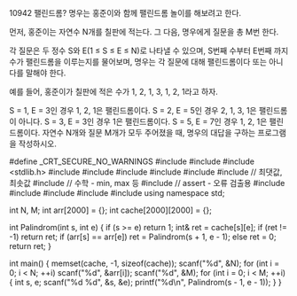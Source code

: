 10942 팰린드롬?
명우는 홍준이와 함께 팰린드롬 놀이를 해보려고 한다.

먼저, 홍준이는 자연수 N개를 칠판에 적는다. 그 다음, 명우에게 질문을 총 M번 한다.

각 질문은 두 정수 S와 E(1 ≤ S ≤ E ≤ N)로 나타낼 수 있으며, S번째 수부터 E번째 까지 수가 팰린드롬을 이루는지를 물어보며, 
명우는 각 질문에 대해 팰린드롬이다 또는 아니다를 말해야 한다.

예를 들어, 홍준이가 칠판에 적은 수가 1, 2, 1, 3, 1, 2, 1라고 하자.

S = 1, E = 3인 경우 1, 2, 1은 팰린드롬이다.
S = 2, E = 5인 경우 2, 1, 3, 1은 팰린드롬이 아니다.
S = 3, E = 3인 경우 1은 팰린드롬이다.
S = 5, E = 7인 경우 1, 2, 1은 팰린드롬이다.
자연수 N개와 질문 M개가 모두 주어졌을 때, 명우의 대답을 구하는 프로그램을 작성하시오.



#define _CRT_SECURE_NO_WARNINGS
#include <numeric>
#include <cstdio>
#include <stdlib.h>
#include <iostream>
#include <cstring>
#include <string>
#include <algorithm>
#include <vector>
#include <climits>   // 최댓값, 최솟값
#include <cmath>   // 수학 - min, max 등
#include <cassert>   // assert - 오류 검출용
#include <queue>
#include <stack>
#include <deque>
#include <map>
#include <set>
using namespace std;

int N, M;
int arr[2000] = {};
int cache[2000][2000] = {};

int Palindrom(int s, int e) {
	if (s >= e)
		return 1;
	int& ret = cache[s][e];
	if (ret != -1)
		return ret;
	if (arr[s] == arr[e])
		ret = Palindrom(s + 1, e - 1);
	else
		ret = 0;
	return ret;
}

int main() {
	memset(cache, -1, sizeof(cache));
	scanf("%d", &N);
	for (int i = 0; i < N; ++i)
		scanf("%d", &arr[i]);
	scanf("%d", &M);
	for (int i = 0; i < M; ++i) {
		int s, e;
		scanf("%d %d", &s, &e);
		printf("%d\n", Palindrom(s - 1, e - 1));
	}
}
